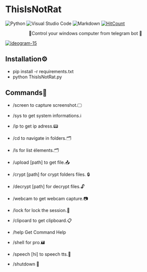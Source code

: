 # ThisIsNotRat

![Python](https://img.shields.io/badge/python-3670A0?style=for-the-badge&logo=python&logoColor=ffdd54) ![Visual Studio Code](https://img.shields.io/badge/Visual%20Studio%20Code-0078d7.svg?style=for-the-badge&logo=visual-studio-code&logoColor=white) ![Markdown](https://img.shields.io/badge/markdown-%23000000.svg?style=for-the-badge&logo=markdown&logoColor=white) [![HitCount](https://hits.dwyl.com/theriturajps/ThisIsNotRat.svg?style=flat&show=unique)](http://hits.dwyl.com/theriturajps/ThisIsNotRat)


<p align="center">
👀Control your windows computer from telegram bot 👀


<a href="https://ibb.co/SRWX61h"><img src="https://i.ibb.co/J50Rcbf/ideogram-15.jpg" alt="ideogram-15" border="0"></a>



## Installation⚙️

- pip install -r requirements.txt
- python ThisIsNotRat.py 



## Commands📣

- /screen to capture screenshot.🖵

- /sys to get system informations.ℹ️

- /ip to get ip adress.📟

- /cd to navigate in folders.🗂️

- /ls for list élements.🗂️

- /upload [path] to get file.📤

- /crypt [path] for crypt folders files. 🔒

- /decrypt [path] for decrypt files.🔓

- /webcam to get webcam capture.📷

- /lock for lock the session.🔑

- /clipoard to get clipboard.📋

- /help Get Command Help

- /shell for pro.🖬


- /speech [hi]  to speech tts.💬

- /shutdown  🙅

